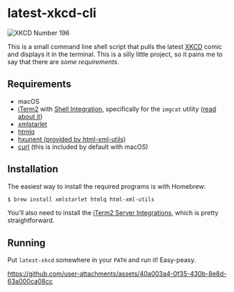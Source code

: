 # latest-xkcd-cli

![XKCD Number 196](https://imgs.xkcd.com/comics/command_line_fu.png)

This is a small command line shell script that pulls the latest
[XKCD](https://xkcd.com) comic and displays it in the terminal. This is a
silly little project, so it pains me to say that there are _some requirements_.

## Requirements

- macOS
- [iTerm2](https://iterm2.com) with
  [Shell Integration](https://iterm2.com/documentation-shell-integration.html),
  specifically for the `imgcat` utility
  ([read about it](https://iterm2.com/documentation-utilities.html))
- [xmlstarlet](https://xmlstar.sourceforge.net/)
- [htmlq](https://github.com/mgdm/htmlq)
- [hxunent (provided by html-xml-utils)](https://www.w3.org/Tools/HTML-XML-utils/)
- [curl](https://curl.se) (this is included by default with macOS)

## Installation

The easiest way to install the required programs is with Homebrew:

```bash
$ brew install xmlstarlet htmlq html-xml-utils
```

You'll also need to install the [iTerm2 Server Integrations](https://iterm2.com/documentation-shell-integration.html),
which is pretty straightforward.

## Running

Put `latest-xkcd` somewhere in your `PATH` and run it! Easy-peasy.

https://github.com/user-attachments/assets/40a003a4-0f35-430b-8e8d-63a000ca08cc
